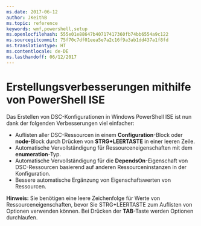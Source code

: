 ```yaml
---
ms.date: 2017-06-12
author: JKeithB
ms.topic: reference
keywords: wmf,powershell,setup
ms.openlocfilehash: 555e01e88647b40717417360fb74bb6554a9c122
ms.sourcegitcommit: 75f70c7df01eea5e7a2c16f9a3ab1dd437a1f8fd
ms.translationtype: HT
ms.contentlocale: de-DE
ms.lasthandoff: 06/12/2017
---
```

<a id="authoring-improvements-using-powershell-ise" class="xliff"></a>
# Erstellungsverbesserungen mithilfe von PowerShell ISE

Das Erstellen von DSC-Konfigurationen in Windows PowerShell ISE ist nun dank der folgenden Verbesserungen viel einfacher:

- Auflisten aller DSC-Ressourcen in einem **Configuration**-Block oder **node**-Block durch Drücken von **STRG+LEERTASTE** in einer leeren Zeile.
- Automatische Vervollständigung für Ressourceneigenschaften mit dem **enumeration**-Typ.
- Automatische Vervollständigung für die **DependsOn**-Eigenschaft von DSC-Ressourcen basierend auf anderen Ressourceninstanzen in der Konfiguration.
- Bessere automatische Ergänzung von Eigenschaftswerten von Ressourcen.

**Hinweis:** Sie benötigen eine leere Zeichenfolge für Werte von Ressourceneigenschaften, bevor Sie STRG+LEERTASTE zum Auflisten von Optionen verwenden können. Bei Drücken der **TAB**-Taste werden Optionen durchlaufen.

